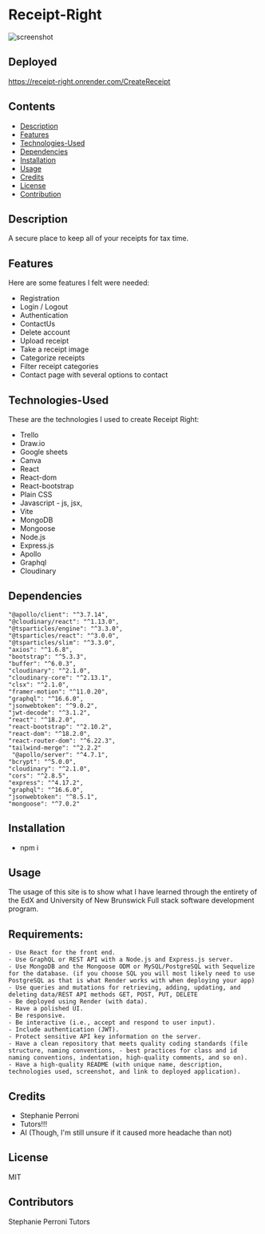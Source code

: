 # Receipt-Right
![screenshot](https://github.com/fswDevSteph/Receipt-Right/assets/142741708/ec37e4b6-a760-43f6-92d4-db8efcec25be)


## Deployed
https://receipt-right.onrender.com/CreateReceipt 

## Contents
- [Description](#description)
- [Features](#features)
- [Technologies-Used](#technologies-Used)
- [Dependencies](#Dependencies)
- [Installation](#installation)
- [Usage](#usage)
- [Credits](#credits)
- [License](#license)
- [Contribution](#contribution)

## Description
A secure place to keep all of your receipts for tax time. 

## Features
Here are some features I felt were needed:
- Registration
- Login / Logout
- Authentication
- ContactUs
- Delete account
- Upload receipt
- Take a receipt image
- Categorize receipts
- Filter receipt categories
- Contact page with several options to contact


## Technologies-Used
These are the technologies I used to create Receipt Right:

- Trello
- Draw.io
- Google sheets
- Canva
- React
- React-dom
- React-bootstrap
- Plain CSS
- Javascript - js, jsx,
- Vite
- MongoDB
- Mongoose
- Node.js
- Express.js
- Apollo
- Graphql
- Cloudinary


## Dependencies
    "@apollo/client": "^3.7.14",
    "@cloudinary/react": "^1.13.0",
    "@tsparticles/engine": "^3.3.0",
    "@tsparticles/react": "^3.0.0",
    "@tsparticles/slim": "^3.3.0",
    "axios": "^1.6.8",
    "bootstrap": "^5.3.3",
    "buffer": "^6.0.3",
    "cloudinary": "^2.1.0",
    "cloudinary-core": "^2.13.1",
    "clsx": "^2.1.0",
    "framer-motion": "^11.0.20",
    "graphql": "^16.6.0",
    "jsonwebtoken": "^9.0.2",
    "jwt-decode": "^3.1.2",
    "react": "^18.2.0",
    "react-bootstrap": "^2.10.2",
    "react-dom": "^18.2.0",
    "react-router-dom": "^6.22.3",
    "tailwind-merge": "^2.2.2"
     "@apollo/server": "^4.7.1",
    "bcrypt": "^5.0.0",
    "cloudinary": "^2.1.0",
    "cors": "^2.8.5",
    "express": "^4.17.2",
    "graphql": "^16.6.0",
    "jsonwebtoken": "^8.5.1",
    "mongoose": "^7.0.2"



## Installation
- npm i


## Usage

The usage of this site is to show what I have learned through the entirety of the EdX and University of New Brunswick Full stack software development program.

## Requirements:
    - Use React for the front end.
    - Use GraphQL or REST API with a Node.js and Express.js server.
    - Use MongoDB and the Mongoose ODM or MySQL/PostgreSQL with Sequelize for the database. (if you choose SQL you will most likely need to use PostgreSQL as that is what Render works with when deploying your app)
    - Use queries and mutations for retrieving, adding, updating, and deleting data/REST API methods GET, POST, PUT, DELETE
    - Be deployed using Render (with data).
    - Have a polished UI.
    - Be responsive.
    - Be interactive (i.e., accept and respond to user input).
    - Include authentication (JWT).
    - Protect sensitive API key information on the server.
    - Have a clean repository that meets quality coding standards (file structure, naming conventions, - best practices for class and id naming conventions, indentation, high-quality comments, and so on).
    - Have a high-quality README (with unique name, description, technologies used, screenshot, and link to deployed application).

## Credits
- Stephanie Perroni
- Tutors!!!
- AI (Though, I'm still unsure if it caused more headache than not)

## License
MIT

## Contributors
Stephanie Perroni
Tutors






